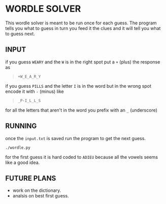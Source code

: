 # WORDLE SOLVER
This wordle solver is meant to be run once for each guess. The program tells you what to guess in turn you feed it the clues and it will tell you what to guess next.

## INPUT

if you guess `WEARY` and the `W` is in the right spot put a `+` (plus) the response as

> `+W_E_A_R_Y`

if you guess `PILLS` and the letter `I` is in the word but in the wrong spot encode it with `-` (minus) like

> `_P-I_L_L_S`

for all the letters that aren't in the word you prefix with an `_` (underscore)

## RUNNING
once the `input.txt` is saved run the program to get the next guess.

`./wordle.py`

for the first guess it is hard coded to `ADIEU` because all the vowels seems like a good idea.

## FUTURE PLANS
* work on the dictionary.
* analsis on best first guess.
